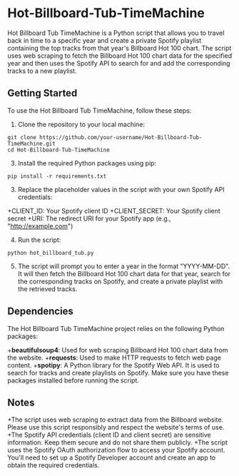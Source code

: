 # Hot-Billboard-Tub-TimeMachine

Hot Billboard Tub TimeMachine is a Python script that allows you to travel back in time to a specific year and create a private Spotify playlist containing the top tracks from that year's Billboard Hot 100 chart. The script uses web scraping to fetch the Billboard Hot 100 chart data for the specified year and then uses the Spotify API to search for and add the corresponding tracks to a new playlist.

## Getting Started

To use the Hot Billboard Tub TimeMachine, follow these steps:

1. Clone the repository to your local machine:
```
git clone https://github.com/your-username/Hot-Billboard-Tub-TimeMachine.git
cd Hot-Billboard-Tub-TimeMachine
```
3. Install the required Python packages using pip:
```
pip install -r requirements.txt
```
3. Replace the placeholder values in the script with your own Spotify API credentials:

+CLIENT_ID: Your Spotify client ID
+CLIENT_SECRET: Your Spotify client secret
+URI: The redirect URI for your Spotify app (e.g., "http://example.com")

4. Run the script:
```
python hot_billboard_tub.py
```
5. The script will prompt you to enter a year in the format "YYYY-MM-DD". It will then fetch the Billboard Hot 100 chart data for that year, search for the corresponding tracks on Spotify, and create a private playlist with the retrieved tracks.

## Dependencies

The Hot Billboard Tub TimeMachine project relies on the following Python packages:

+**beautifulsoup4**: Used for web scraping Billboard Hot 100 chart data from the website.
+**requests**: Used to make HTTP requests to fetch web page content.
+**spotipy**: A Python library for the Spotify Web API. It is used to search for tracks and create playlists on Spotify.
Make sure you have these packages installed before running the script.

## Notes

+The script uses web scraping to extract data from the Billboard website. Please use this script responsibly and respect the website's terms of use.
+The Spotify API credentials (client ID and client secret) are sensitive information. Keep them secure and do not share them publicly.
+The script uses the Spotify OAuth authorization flow to access your Spotify account. You'll need to set up a Spotify Developer account and create an app to obtain the required credentials.
